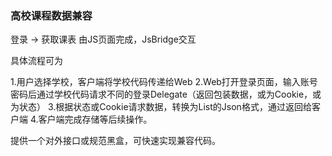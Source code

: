 ### 高校课程数据兼容
登录 -> 获取课表  由JS页面完成，JsBridge交互

具体流程可为

1.用户选择学校，客户端将学校代码传递给Web
2.Web打开登录页面，输入账号密码后通过学校代码请求不同的登录Delegate（返回包装数据，或为Cookie，或为状态）
3.根据状态或Cookie请求数据，转换为List<Course>的Json格式，通过返回给客户端
4.客户端完成存储等后续操作。

提供一个对外接口或规范黑盒，可快速实现兼容代码。